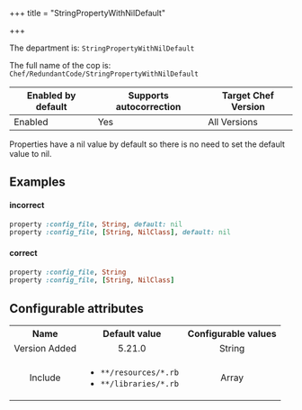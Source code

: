 +++
title = "StringPropertyWithNilDefault"

+++

<!-- This content is automatically generated. See https://github.com/chef/chef-web-docs/blob/main/generated/README.md -->

The department is: `StringPropertyWithNilDefault`

The full name of the cop is: `Chef/RedundantCode/StringPropertyWithNilDefault`

| Enabled by default | Supports autocorrection | Target Chef Version |
| --- | --- | --- |
| Enabled | Yes | All Versions |

Properties have a nil value by default so there is no need to set the default value to nil.

## Examples


#### incorrect

```ruby
property :config_file, String, default: nil
property :config_file, [String, NilClass], default: nil
```

#### correct

```ruby
property :config_file, String
property :config_file, [String, NilClass]
```

## Configurable attributes

<table>
<tbody><tr>
<th>Name</th>
<th>Default value</th>
<th>Configurable values</th>
</tr>
<tr>
<td style="text-align:center">Version Added</td>
<td style="text-align:center">5.21.0</td>
<td style="text-align:center">String</td>
</tr>
<tr><td style="text-align:center">Include</td>
<td style="text-align:center"><ul>
<li><code>**/resources/*.rb</code></li>
<li><code>**/libraries/*.rb</code></li>
</ul>
</td>
<td style="text-align:center">Array</td>
</tr></tbody></table>
